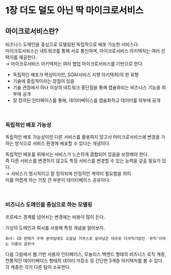 # 1장 더도 덜도 아닌 딱 마이크로서비스       

## 마이크로서비스란?
비즈니스 도메인을 중심으로 모델링된 독립적으로 배포 가능한 서비스다.     
마이크로서비스는 네트워크를 통해 서로 통신하며, 마이크로서비스 아키텍처는 여러 선택지를 제공한다.   
→ 마이크로서비스 아키텍처는 여러 협업 마이크로서비스를 기반으로 한다.       

* 독립적인 배포가 핵심이지만, SOA(서비스 지향 아키텍처)의 한 유형   
* 기술에 중립적이라는 장점이 있음 
* 기술 관점에서 하나 이상의 네트워크 종단점을 통해 캡슐화되는 비즈니스 기능을 외부에 공개 
* 잘 정의된 인터페이스를 통해, 데이터베이스를 캡슐화하고 데이터를 외부에 공개

<br />

### 독립적인 배포 가능성
독립적인 배포 가능성이란 다른 서비스를 활용하지 않고서 마이크로서비스에 변경을 가하는 방식으로 서비스 환경에 배포할 수 있다는 개념이다.   

독립적인 배포를 위해서는 서비스가 느슨하게 결합되어 있음을 보장해야 한다.   
즉 다른 서비스를 변경하지 않고도 특정 서비스를 변경할 수 있는 능력을 갖출 필요가 있다.   
→ 서비스가 명시적이고 잘 정의되며 안정적인 계약이 필요함을 의미  
이를 어렵게 하는 가장 큰 부분이 데이터베이스 공유이다.  

<br />

### 비즈니스 도메인을 중심으로 하는 모델링   
프로세스 경계를 넘어서는 변경에는 비용이 많이 든다.

가상의 도메인과 회사를 사용해 특정 개념을 알아보자.  

```
회사: CD 판매가 주력 분야임에도 오늘날 가까스로 살아남은 대규모 다국적기업인 '뮤직'이라는 이름의 음반사         
```


다음 그림에서 웹 기반 사용자 인터페이스, 모놀리스 백엔드 형태의 비즈니스 로직 계층, 전통적인 데이터베이스 형태의 데이터 저장소 등 간단한 3계층 아키텍처를 볼 수 있다.   
각 계층은 각기 다른 팀이 소유한다.





































